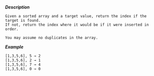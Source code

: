 ***Description***

    Given a sorted array and a target value, return the index if the target is found.
    If not, return the index where it would be if it were inserted in order.

    You may assume no duplicates in the array.

***Example***

    [1,3,5,6], 5 → 2
    [1,3,5,6], 2 → 1
    [1,3,5,6], 7 → 4
    [1,3,5,6], 0 → 0
